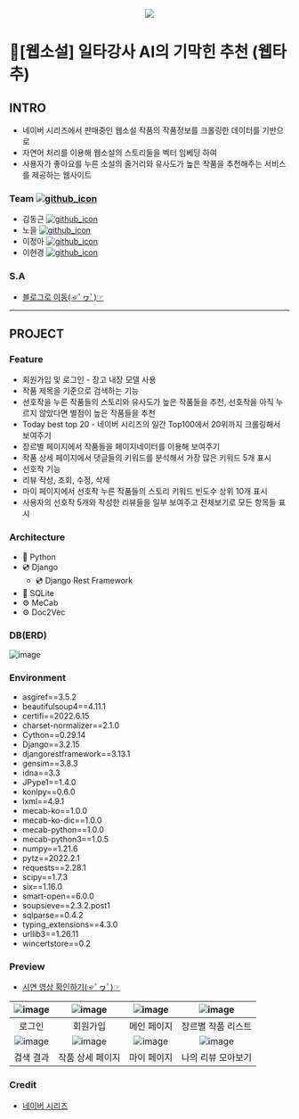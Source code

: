<p align="center">
<img src="https://img1.daumcdn.net/thumb/R1280x0/?scode=mtistory2&fname=https%3A%2F%2Fblog.kakaocdn.net%2Fdn%2FcRZyWw%2FbtrJ2nbV0Ly%2FV0thL6tNjJKnkPrHsiYlJK%2Fimg.png">
</p>

# 📖[웹소설] 일타강사 AI의 기막힌 추천 (웹타추)

## INTRO
* 네이버 시리즈에서 판매중인 웹소설 작품의 작품정보를 크롤링한 데이터를 기반으로
* 자연어 처리를 이용해 웹소설의 스토리들을 벡터 임베딩 하여
* 사용자가 좋아요를 누른 소설의 줄거리와 유사도가 높은 작품을 추천해주는 서비스를 제공하는 웹사이트

### Team [![github_icon](https://img.shields.io/badge/Github-000000?style=flat-square&logo=github&logoColor=white)](https://github.com/cmjcum)
  * 김동근 [![github_icon](https://img.shields.io/badge/Github-000000?style=flat-square&logo=github&logoColor=white)](https://github.com/yinmsk)
  * 노을 [![github_icon](https://img.shields.io/badge/Github-000000?style=flat-square&logo=github&logoColor=white)](https://github.com/minkkky)
  * 이정아 [![github_icon](https://img.shields.io/badge/Github-000000?style=flat-square&logo=github&logoColor=white)](https://github.com/zeonga1102)
  * 이현경 [![github_icon](https://img.shields.io/badge/Github-000000?style=flat-square&logo=github&logoColor=white)](https://github.com/LULULALA2)

### S.A 
* [블로그로 이동(☞ﾟヮﾟ)☞](https://cold-charcoal.tistory.com/85)
---

## PROJECT

### Feature
* 회원가입 및 로그인 - 장고 내장 모델 사용
* 작품 제목을 기준으로 검색하는 기능
* 선호작을 누른 작품들의 스토리와 유사도가 높은 작품들을 추천, 선호작을 아직 누르지 않았다면 별점이 높은 작품들을 추천
* Today best top 20 - 네이버 시리즈의 일간 Top100에서 20위까지 크롤링해서 보여주기
* 장르별 페이지에서 작품들을 페이지네이터를 이용해 보여주기
* 작품 상세 페이지에서 댓글들의 키워드를 분석해서 가장 많은 키워드 5개 표시
* 선호작 기능
* 리뷰 작성, 조회, 수정, 삭제
* 마이 페이지에서 선호작 누른 작품들의 스토리 키워드 빈도수 상위 10개 표시
* 사용자의 선호작 5개와 작성한 리뷰들을 일부 보여주고 전체보기로 모든 항목들 표시

### Architecture
* 📀 Python
* 💿 Django
  * 💿 Django Rest Framework
* 📀 SQLite
* ⚙️ MeCab
* ⚙️ Doc2Vec

### DB(ERD)
![image](https://user-images.githubusercontent.com/104331869/185334447-e9eaabb2-c3e0-4d1a-95de-5bb09921b73a.png)

### Environment
* asgiref==3.5.2
* beautifulsoup4==4.11.1
* certifi==2022.6.15
* charset-normalizer==2.1.0
* Cython==0.29.14
* Django==3.2.15
* djangorestframework==3.13.1
* gensim==3.8.3
* idna==3.3
* JPype1==1.4.0
* konlpy==0.6.0
* lxml==4.9.1
* mecab-ko==1.0.0
* mecab-ko-dic==1.0.0
* mecab-python==1.0.0
* mecab-python3==1.0.5
* numpy==1.21.6
* pytz==2022.2.1
* requests==2.28.1
* scipy==1.7.3
* six==1.16.0
* smart-open==6.0.0
* soupsieve==2.3.2.post1
* sqlparse==0.4.2
* typing_extensions==4.3.0
* urllib3==1.26.11
* wincertstore==0.2

### Preview
* [시연 영상 확인하기(☞ﾟヮﾟ)☞](https://moist-ink.tistory.com/entry/webtachu)

|![image](https://user-images.githubusercontent.com/104331869/185335939-524bba9a-0f3c-46a1-bd07-628a852fbab2.png)|![image](https://user-images.githubusercontent.com/104331869/185335986-2b364717-cbd4-4d6b-9d8d-402d934dfaab.png)|![image](https://user-images.githubusercontent.com/104331869/185336258-a03c1dc7-d0c8-450b-8db2-bf3b6d94ec27.png)|![image](https://user-images.githubusercontent.com/104331869/185336306-f071016c-1077-445c-98e0-03f19b8cf29e.png)|
|:---:|:---:|:---:|:---:|
|로그인|회원가입|메인 페이지|장르별 작품 리스트|
|![image](https://user-images.githubusercontent.com/104331869/185338031-62118c95-2fd7-4860-b2da-75ae1f22fcaf.png)|![image](https://user-images.githubusercontent.com/104331869/185337856-1f08eb63-35d1-4712-8d2a-0a13cbaa16a0.png)|![image](https://user-images.githubusercontent.com/104331869/185338071-2d4bd6e3-3b71-4bf8-9525-41ee2b988a0f.png)|![image](https://user-images.githubusercontent.com/104331869/185338306-4d1e7365-9d8c-47bc-ba02-c855c837b2d3.png)|
|검색 결과|작품 상세 페이지|마이 페이지|나의 리뷰 모아보기|

### Credit
* [네이버 시리즈](https://series.naver.com/novel)

